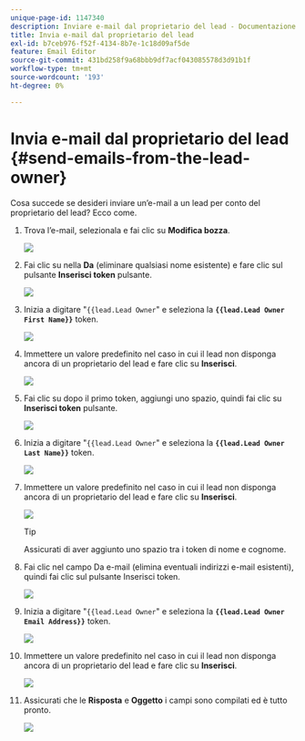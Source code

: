 ```yaml
---
unique-page-id: 1147340
description: Inviare e-mail dal proprietario del lead - Documentazione Marketo - Documentazione del prodotto
title: Invia e-mail dal proprietario del lead
exl-id: b7ceb976-f52f-4134-8b7e-1c18d09af5de
feature: Email Editor
source-git-commit: 431bd258f9a68bbb9df7acf043085578d3d91b1f
workflow-type: tm+mt
source-wordcount: '193'
ht-degree: 0%

---
```


# Invia e-mail dal proprietario del lead {#send-emails-from-the-lead-owner}

Cosa succede se desideri inviare un’e-mail a un lead per conto del proprietario del lead?  Ecco come.

1. Trova l’e-mail, selezionala e fai clic su **Modifica bozza**.

   ![](assets/one.png)

1. Fai clic su nella **Da** (eliminare qualsiasi nome esistente) e fare clic sul pulsante **Inserisci token** pulsante.

   ![](assets/two.png)

1. Inizia a digitare &quot;`{{lead.Lead Owner`&quot; e seleziona la **`{{lead.Lead Owner First Name}}`** token.

   ![](assets/image2014-9-11-13-3a7-3a43.png)

1. Immettere un valore predefinito nel caso in cui il lead non disponga ancora di un proprietario del lead e fare clic su **Inserisci**.

   ![](assets/image2014-9-11-13-3a7-3a58.png)

1. Fai clic su dopo il primo token, aggiungi uno spazio, quindi fai clic su **Inserisci token** pulsante.

   ![](assets/five.png)

1. Inizia a digitare &quot;`{{lead.Lead Owner`&quot; e seleziona la **`{{lead.Lead Owner Last Name}}`** token.

   ![](assets/image2014-9-11-13-3a8-3a24.png)

1. Immettere un valore predefinito nel caso in cui il lead non disponga ancora di un proprietario del lead e fare clic su **Inserisci**.

   ![](assets/image2014-9-11-13-3a8-3a39.png)

   >[!TIP]
   >
   >Assicurati di aver aggiunto uno spazio tra i token di nome e cognome.

1. Fai clic nel campo Da e-mail (elimina eventuali indirizzi e-mail esistenti), quindi fai clic sul pulsante Inserisci token.

   ![](assets/eight.png)

1. Inizia a digitare &quot;`{{lead.Lead Owner`&quot; e seleziona la **`{{lead.Lead Owner Email Address}}`** token.

   ![](assets/image2014-9-11-13-3a9-3a33.png)

1. Immettere un valore predefinito nel caso in cui il lead non disponga ancora di un proprietario del lead e fare clic su **Inserisci**.

   ![](assets/ten.png)

1. Assicurati che le **Risposta** e **Oggetto** i campi sono compilati ed è tutto pronto.

   ![](assets/eleven.png)
